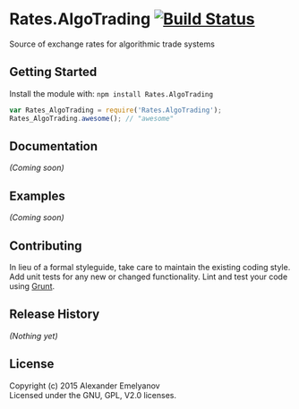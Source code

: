 # Rates.AlgoTrading [![Build Status](https://secure.travis-ci.org/reskator/Rates.AlgoTrading.png?branch=master)](http://travis-ci.org/reskator/Rates.AlgoTrading)

Source of exchange rates for algorithmic trade systems

## Getting Started
Install the module with: `npm install Rates.AlgoTrading`

```javascript
var Rates_AlgoTrading = require('Rates.AlgoTrading');
Rates_AlgoTrading.awesome(); // "awesome"
```

## Documentation
_(Coming soon)_

## Examples
_(Coming soon)_

## Contributing
In lieu of a formal styleguide, take care to maintain the existing coding style. Add unit tests for any new or changed functionality. Lint and test your code using [Grunt](http://gruntjs.com/).

## Release History
_(Nothing yet)_

## License
Copyright (c) 2015 Alexander Emelyanov  
Licensed under the GNU, GPL, V2.0 licenses.

